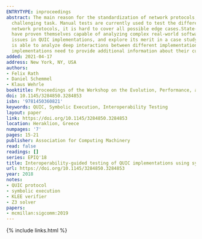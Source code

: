 ```yaml
---
ENTRYTYPE: inproceedings
abstract: The main reason for the standardization of network protocols, like QUIC, is to ensure interoperability between implementations, which poses a
  challenging task. Manual tests are currently used to test the different existing implementations for interoperability, but given the complex nature of
  network protocols, it is hard to cover all possible edge cases.State-of-the-art automated software testing techniques, such as Symbolic Execution (SymEx),
  have proven themselves capable of analyzing complex real-world software and finding hard to detect bugs. We present a SymEx-based method for finding interoperability
  issues in QUIC implementations, and explore its merit in a case study that analyzes the interoperability of picoquic and QUANT.We find that, while SymEx
  is able to analyze deep interactions between different implementations and uncovers several bugs, in order to enable efficient interoperability testing,
  implementations need to provide additional information about their current protocol state.
added: 2021-04-17
address: New York, NY, USA
authors:
- Felix Rath
- Daniel Schemmel
- Klaus Wehrle
booktitle: Proceedings of the Workshop on the Evolution, Performance, and Interoperability of QUIC
doi: 10.1145/3284850.3284853
isbn: '9781450360821'
keywords: QUIC, Symbolic Execution, Interoperability Testing
layout: paper
link: https://doi.org/10.1145/3284850.3284853
location: Heraklion, Greece
numpages: '7'
pages: 15-21
publisher: Association for Computing Machinery
read: false
readings: []
series: EPIQ'18
title: Interoperability-guided testing of QUIC implementations using symbolic execution
url: https://doi.org/10.1145/3284850.3284853
year: 2018
notes:
- QUIC protocol
- symbolic execution
- KLEE verifier
- Z3 solver
papers:
- mcmillan:sigcomm:2019
---
```

{% include links.html %}

